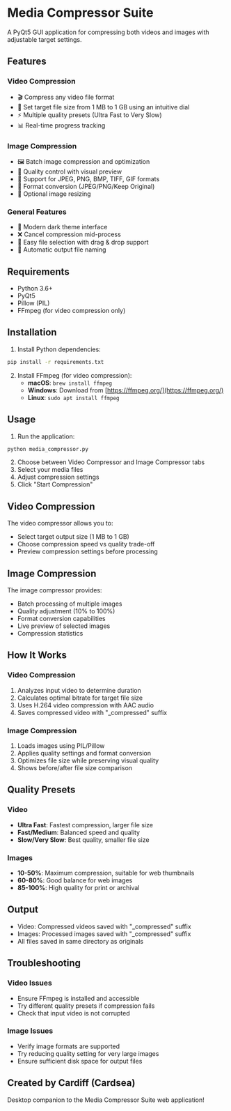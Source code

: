 # Media Compressor Suite

A PyQt5 GUI application for compressing both videos and images with adjustable target settings.

## Features

### Video Compression
- 🎬 Compress any video file format
- 🎯 Set target file size from 1 MB to 1 GB using an intuitive dial
- ⚡ Multiple quality presets (Ultra Fast to Very Slow)
- 📊 Real-time progress tracking

### Image Compression  
- 🖼️ Batch image compression and optimization
- 🎨 Quality control with visual preview
- 📁 Support for JPEG, PNG, BMP, TIFF, GIF formats
- 🔄 Format conversion (JPEG/PNG/Keep Original)
- 📏 Optional image resizing

### General Features
- 🌙 Modern dark theme interface
- ❌ Cancel compression mid-process
- 📂 Easy file selection with drag & drop support
- 💾 Automatic output file naming

## Requirements

- Python 3.6+
- PyQt5
- Pillow (PIL)
- FFmpeg (for video compression only)

## Installation

1. Install Python dependencies:
```bash
pip install -r requirements.txt
```

2. Install FFmpeg (for video compression):
   - **macOS**: `brew install ffmpeg`
   - **Windows**: Download from [https://ffmpeg.org/](https://ffmpeg.org/)
   - **Linux**: `sudo apt install ffmpeg`

## Usage

1. Run the application:
```bash
python media_compressor.py
```

2. Choose between Video Compressor and Image Compressor tabs
3. Select your media files
4. Adjust compression settings
5. Click "Start Compression"

## Video Compression

The video compressor allows you to:
- Select target output size (1 MB to 1 GB)
- Choose compression speed vs quality trade-off
- Preview compression settings before processing

## Image Compression

The image compressor provides:
- Batch processing of multiple images
- Quality adjustment (10% to 100%)
- Format conversion capabilities
- Live preview of selected images
- Compression statistics

## How It Works

### Video Compression
1. Analyzes input video to determine duration
2. Calculates optimal bitrate for target file size  
3. Uses H.264 video compression with AAC audio
4. Saves compressed video with "_compressed" suffix

### Image Compression
1. Loads images using PIL/Pillow
2. Applies quality settings and format conversion
3. Optimizes file size while preserving visual quality
4. Shows before/after file size comparison

## Quality Presets

### Video
- **Ultra Fast**: Fastest compression, larger file size
- **Fast/Medium**: Balanced speed and quality
- **Slow/Very Slow**: Best quality, smaller file size

### Images
- **10-50%**: Maximum compression, suitable for web thumbnails
- **60-80%**: Good balance for web images
- **85-100%**: High quality for print or archival

## Output

- Video: Compressed videos saved with "_compressed" suffix
- Images: Processed images saved with "_compressed" suffix
- All files saved in same directory as originals

## Troubleshooting

### Video Issues
- Ensure FFmpeg is installed and accessible
- Try different quality presets if compression fails
- Check that input video is not corrupted

### Image Issues  
- Verify image formats are supported
- Try reducing quality setting for very large images
- Ensure sufficient disk space for output files

## Created by Cardiff (Cardsea)

Desktop companion to the Media Compressor Suite web application! 